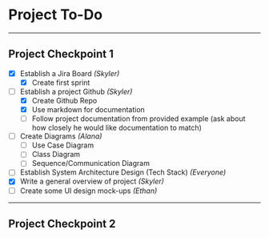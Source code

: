 # Project To-Do
___

## Project Checkpoint 1
* [X] Establish a Jira Board *(Skyler)*
  * [X] Create first sprint
* [ ] Establish a project Github *(Skyler)*
  * [X] Create Github Repo
  * [X] Use markdown for documentation
  * [ ] Follow project documentation from provided example (ask about how closely he would like documentation to match)
* [ ] Create Diagrams *(Alana)*
  * [ ] Use Case Diagram
  * [ ] Class Diagram
  * [ ] Sequence/Communication Diagram
* [ ] Establish System Architecture Design (Tech Stack) *(Everyone)*
* [X] Write a general overview of project *(Skyler)*
* [ ] Create some UI design mock-ups *(Ethan)*

___

## Project Checkpoint 2
